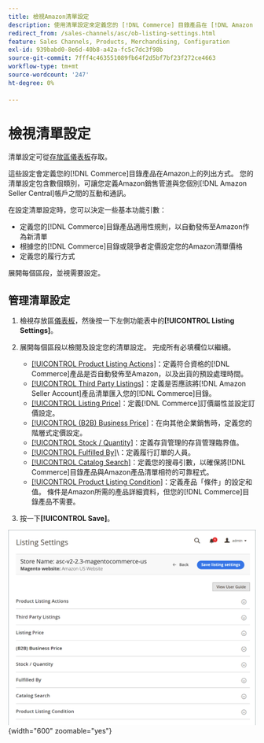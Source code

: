 ```yaml
---
title: 檢視Amazon清單設定
description: 使用清單設定來定義您的 [!DNL Commerce] 目錄產品在 [!DNL Amazon Marketplace]上的清單方式。
redirect_from: /sales-channels/asc/ob-listing-settings.html
feature: Sales Channels, Products, Merchandising, Configuration
exl-id: 939babd0-8e6d-40b8-a42a-fc5c7dc3f98b
source-git-commit: 7fff4c463551089fb64f2d5bf7bf23f272ce4663
workflow-type: tm+mt
source-wordcount: '247'
ht-degree: 0%

---
```


# 檢視清單設定

清單設定可從[存放區儀表板](./amazon-store-dashboard.md)存取。

這些設定會定義您的[!DNL Commerce]目錄產品在Amazon上的列出方式。 您的清單設定包含數個類別，可讓您定義Amazon銷售管道與您個別[!DNL Amazon Seller Central]帳戶之間的互動和通訊。

在設定清單設定時，您可以決定一些基本功能引數：

- 定義您的[!DNL Commerce]目錄產品適用性規則，以自動發佈至Amazon作為新清單
- 根據您的[!DNL Commerce]目錄或競爭者定價設定您的Amazon清單價格
- 定義您的履行方式

展開每個區段，並視需要設定。

## 管理清單設定

1. 檢視存放區[儀表板](./amazon-store-dashboard.md)，然後按一下左側功能表中的&#x200B;**[!UICONTROL Listing Settings]**。

1. 展開每個區段以檢閱及設定您的清單設定。 完成所有必填欄位以繼續。

   - [[!UICONTROL Product Listing Actions]](./product-listing-actions.md)：定義符合資格的[!DNL Commerce]產品是否自動發佈至Amazon，以及出貨的預設處理時間。
   - [[!UICONTROL Third Party Listings]](./third-party-listing-settings.md)：定義是否應該將[!DNL Amazon Seller Account]產品清單匯入您的[!DNL Commerce]目錄。
   - [[!UICONTROL Listing Price]](./listing-price.md)：定義[!DNL Commerce]訂價屬性並設定訂價設定。
   - [[!UICONTROL (B2B) Business Price]](./business-pricing.md)：在向其他企業銷售時，定義您的階層式定價設定。
   - [[!UICONTROL Stock / Quantity]](./stock-quantity.md)：定義存貨管理的存貨管理臨界值。
   - [[!UICONTROL Fulfilled By]](./fulfilled-by.md)\：定義履行訂單的人員。
   - [[!UICONTROL Catalog Search]](./catalog-search.md)：定義您的搜尋引數，以確保將[!DNL Commerce]目錄產品與Amazon產品清單相符的可靠程式。
   - [[!UICONTROL Product Listing Condition]](./product-listing-condition.md)：定義產品「條件」的設定和值。 條件是Amazon所需的產品詳細資料，但您的[!DNL Commerce]目錄產品不需要。

1. 按一下&#x200B;**[!UICONTROL Save]**。

![清單設定](assets/amazon-listing-settings.png){width="600" zoomable="yes"}

